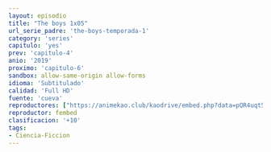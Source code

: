 ```yaml
---
layout: episodio
title: "The boys 1x05"
url_serie_padre: 'the-boys-temporada-1'
category: 'series'
capitulo: 'yes'
prev: 'capitulo-4'
anio: '2019'
proximo: 'capitulo-6'
sandbox: allow-same-origin allow-forms
idioma: 'Subtitulado'
calidad: 'Full HD'
fuente: 'cueva'
reproductores: ["https://animekao.club/kaodrive/embed.php?data=pQR4uqt5QakCwRZMkaxuSa4+4X9+cLgGkNRTBzYBRXZSQg9wnwwlUoFB+WwmVhvDMYFRe4KePtn4XHrUlhTQtqyaGV9RxZyk7R8dV5o9wVJ8kyFTM00o5oPbhx6EiX/cgPccNVabvogIfIAW+s/V1L1xvMTBdBOiQpAAXgo8er0NKqFqGrZbvgW/zbgChWRVZqpGJKo6DygqGAwU8jbM/ANA0w3zy6J2Cu98A6LJo+bN4NOX9wCMK6cXhim7/C9aLmZxHQUc658OYZtZ+24qGLu7/25uaOXv2YB3O8ILT6AiWpgQwoYDIHd/XB4eZ35O/xzuWTy0zn5KNt5Dc6QGRJUCiy6/KTCgkqqhaGlqYOy0HHoB6448bQIVcnqUEqGj7usQsZvaY8F/oeDDg+gNRA==","https://www.ilovefembed.best/v/3gxnpsml1-3z-l3"]
reproductor: fembed
clasificacion: '+10'
tags:
- Ciencia-Ficcion
---
```












